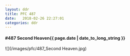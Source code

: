 ```yaml
---
layout: ddr
title: PFC 487
date:   2018-02-26 22:27:01
categories: ddr
---
```


#### **#487** Second Heaven<span class="pull-right">{{ page.date | date_to_long_string }}</span>
![](/images/pfc/487_Second Heaven.jpg)
